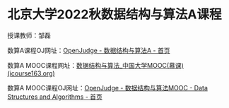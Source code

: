 # 北京大学2022秋数据结构与算法A课程

授课教师：邹磊

数算A课程OJ网址：[OpenJudge - 数据结构与算法A - 首页](http://dsa.openjudge.cn/)

数算A MOOC课程网址：[数据结构与算法_中国大学MOOC(慕课) (icourse163.org)](https://www.icourse163.org/learn/PKU-1002534001?tid=1467144741#/learn/content)

数算A MOOC课程OJ网址：[OpenJudge - 数据结构与算法MOOC - Data Structures and Algorithms - 首页](http://dsalgo.openjudge.cn/)
